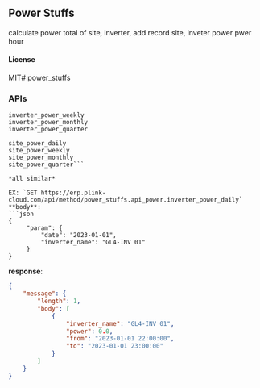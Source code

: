 ## Power Stuffs

calculate power total of site, inverter, add record site, inveter power pwer hour

#### License

MIT# power_stuffs

### APIs

```inverter_power_daily
inverter_power_weekly
inverter_power_monthly
inverter_power_quarter

site_power_daily
site_power_weekly
site_power_monthly
site_power_quarter```

*all similar*

EX: `GET https://erp.plink-cloud.com/api/method/power_stuffs.api_power.inverter_power_daily`
**body**: 
```json
{
     "param": {
         "date": "2023-01-01",
         "inverter_name": "GL4-INV 01"
     }
}
```
**response**:
```json
{
    "message": {
        "length": 1,
        "body": [
            {
                "inverter_name": "GL4-INV 01",
                "power": 0.0,
                "from": "2023-01-01 22:00:00",
                "to": "2023-01-01 23:00:00"
            }
        ]
    }
}
```

